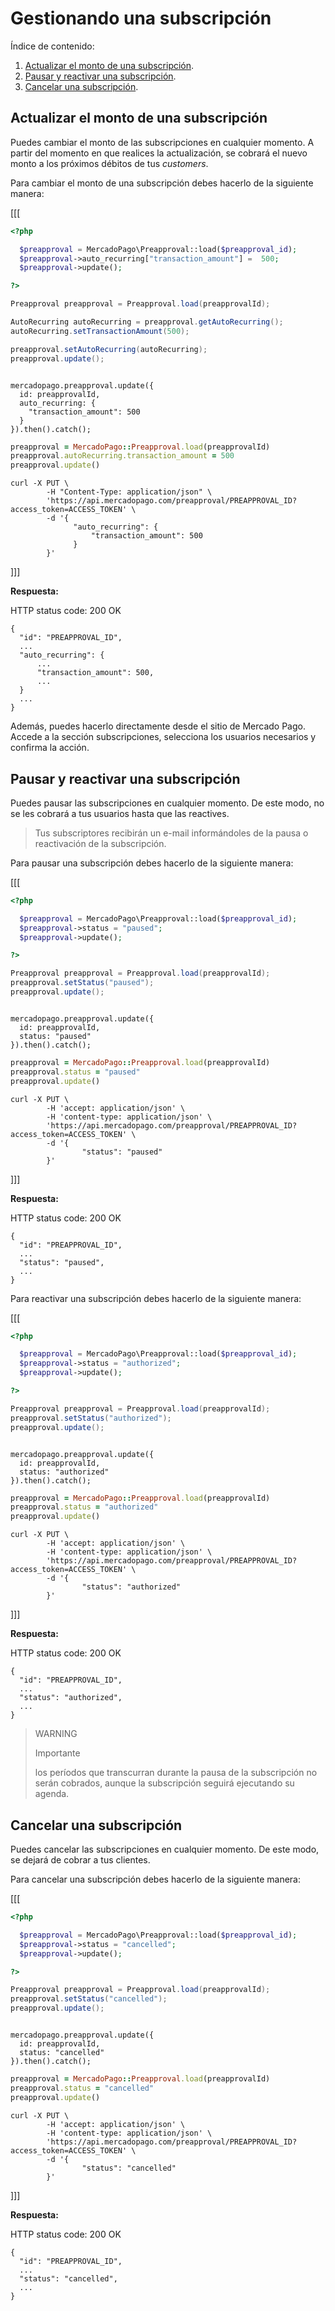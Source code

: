 # Gestionando una subscripción

Índice de contenido:

1. [Actualizar el monto de una subscripción](#actualizar-el-monto-de-una-subscripción).
2. [Pausar y reactivar una subscripción](#pausar-y-reactivar-una-subscripción).
3. [Cancelar una subscripción](#cancelar-una-subscripción).


## Actualizar el monto de una subscripción

Puedes cambiar el monto de las subscripciones en cualquier momento. A partir del momento en que realices la actualización, se cobrará el nuevo monto a los próximos débitos de tus _customers_.

Para cambiar el monto de una subscripción debes hacerlo de la siguiente manera:

[[[
```php
<?php

  $preapproval = MercadoPago\Preapproval::load($preapproval_id);
  $preapproval->auto_recurring["transaction_amount"] =  500;
  $preapproval->update();

?>
```
```java
Preapproval preapproval = Preapproval.load(preapprovalId);

AutoRecurring autoRecurring = preapproval.getAutoRecurring();
autoRecurring.setTransactionAmount(500);

preapproval.setAutoRecurring(autoRecurring);
preapproval.update();

```
```node

mercadopago.preapproval.update({
  id: preapprovalId,
  auto_recurring: {
    "transaction_amount": 500
  }
}).then().catch();

```
```ruby
preapproval = MercadoPago::Preapproval.load(preapprovalId)
preapproval.autoRecurring.transaction_amount = 500
preapproval.update()
```
```curl
curl -X PUT \
        -H "Content-Type: application/json" \
        'https://api.mercadopago.com/preapproval/PREAPPROVAL_ID?access_token=ACCESS_TOKEN' \
        -d '{
              "auto_recurring": {
                  "transaction_amount": 500
              }
        }'
```

]]]



**Respuesta:**


HTTP status code: 200 OK

```curl
{
  "id": "PREAPPROVAL_ID",
  ...
  "auto_recurring": {
      ...
      "transaction_amount": 500,
      ...
  }
  ...
}
```

Además, puedes hacerlo directamente desde el sitio de Mercado Pago. Accede a la sección subscripciones, selecciona los usuarios necesarios y confirma la acción.

## Pausar y reactivar una subscripción

Puedes pausar las subscripciones en cualquier momento. De este modo, no se les cobrará a tus usuarios hasta que las reactives.

> Tus subscriptores recibirán un e-mail informándoles de la pausa o reactivación de la subscripción.

Para pausar una subscripción debes hacerlo de la siguiente manera:

[[[
```php
<?php

  $preapproval = MercadoPago\Preapproval::load($preapproval_id);
  $preapproval->status = "paused";
  $preapproval->update();

?>
```
```java
Preapproval preapproval = Preapproval.load(preapprovalId);
preapproval.setStatus("paused");
preapproval.update();

```
```node

mercadopago.preapproval.update({
  id: preapprovalId,
  status: "paused"
}).then().catch();

```
```ruby
preapproval = MercadoPago::Preapproval.load(preapprovalId)
preapproval.status = "paused"
preapproval.update()
```
```curl
curl -X PUT \
        -H 'accept: application/json' \
        -H 'content-type: application/json' \
        'https://api.mercadopago.com/preapproval/PREAPPROVAL_ID?access_token=ACCESS_TOKEN' \
        -d '{
                "status": "paused"
        }'
```
]]]


**Respuesta:**

HTTP status code: 200 OK

```curl
{
  "id": "PREAPPROVAL_ID",
  ...
  "status": "paused",
  ...
}
```

Para reactivar una subscripción debes hacerlo de la siguiente manera:


[[[
```php
<?php

  $preapproval = MercadoPago\Preapproval::load($preapproval_id);
  $preapproval->status = "authorized";
  $preapproval->update();

?>
```
```java
Preapproval preapproval = Preapproval.load(preapprovalId);
preapproval.setStatus("authorized");
preapproval.update();

```
```node

mercadopago.preapproval.update({
  id: preapprovalId,
  status: "authorized"
}).then().catch();

```
```ruby
preapproval = MercadoPago::Preapproval.load(preapprovalId)
preapproval.status = "authorized"
preapproval.update()
```
```curl
curl -X PUT \
        -H 'accept: application/json' \
        -H 'content-type: application/json' \
        'https://api.mercadopago.com/preapproval/PREAPPROVAL_ID?access_token=ACCESS_TOKEN' \
        -d '{
                "status": "authorized"
        }'
```
]]]



**Respuesta:**

HTTP status code: 200 OK

```curl
{
  "id": "PREAPPROVAL_ID",
  ...
  "status": "authorized",
  ...
}
```

> WARNING
>
> Importante
>
> los períodos que transcurran durante la pausa de la subscripción no serán cobrados, aunque la subscripción seguirá ejecutando su agenda.

## Cancelar una subscripción

Puedes cancelar las subscripciones en cualquier momento. De este modo, se dejará de cobrar a tus clientes.

Para cancelar una subscripción debes hacerlo de la siguiente manera:


[[[
```php
<?php

  $preapproval = MercadoPago\Preapproval::load($preapproval_id);
  $preapproval->status = "cancelled";
  $preapproval->update();

?>
```
```java
Preapproval preapproval = Preapproval.load(preapprovalId);
preapproval.setStatus("cancelled");
preapproval.update();

```
```node

mercadopago.preapproval.update({
  id: preapprovalId,
  status: "cancelled"
}).then().catch();

```
```ruby
preapproval = MercadoPago::Preapproval.load(preapprovalId)
preapproval.status = "cancelled"
preapproval.update()
```
```curl
curl -X PUT \
        -H 'accept: application/json' \
        -H 'content-type: application/json' \
        'https://api.mercadopago.com/preapproval/PREAPPROVAL_ID?access_token=ACCESS_TOKEN' \
        -d '{
                "status": "cancelled"
        }'
```
]]]


**Respuesta:**

HTTP status code: 200 OK

```curl
{
  "id": "PREAPPROVAL_ID",
  ...
  "status": "cancelled",
  ...
}
```
